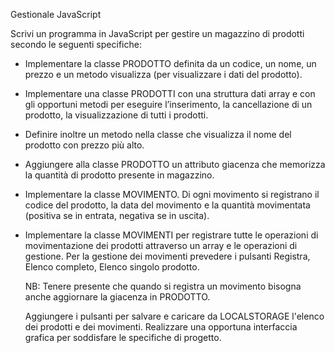 Gestionale JavaScript

Scrivi un programma in JavaScript per gestire un magazzino di prodotti secondo le seguenti specifiche:

- Implementare la classe PRODOTTO definita da un codice, un nome, un prezzo e un metodo visualizza (per visualizzare i dati del prodotto).
- Implementare una classe PRODOTTI con una struttura dati array e con gli opportuni metodi per eseguire l’inserimento, la cancellazione di un prodotto, la visualizzazione di tutti i prodotti. 
- Definire inoltre un metodo nella classe che visualizza il nome del prodotto con prezzo più alto.
- Aggiungere alla classe PRODOTTO un attributo giacenza che memorizza la quantità di prodotto presente in magazzino.
- Implementare la classe MOVIMENTO. Di ogni movimento si registrano il codice del prodotto, la data del movimento e la quantità movimentata (positiva se in entrata, negativa se in uscita).
- Implementare la classe MOVIMENTI per registrare tutte le operazioni di movimentazione dei prodotti attraverso un array e le operazioni di gestione.
  Per la gestione dei movimenti prevedere i pulsanti Registra, Elenco completo, Elenco singolo prodotto. 
  
  NB: Tenere presente che quando si registra un movimento bisogna anche aggiornare la giacenza in PRODOTTO.
  
  Aggiungere i pulsanti per salvare e caricare da LOCALSTORAGE l'elenco dei prodotti e dei movimenti. 
  Realizzare una opportuna interfaccia grafica per soddisfare le specifiche di progetto.
